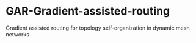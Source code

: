# GAR-Gradient-assisted-routing
Gradient assisted routing for topology self-organization in dynamic mesh networks
